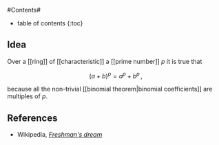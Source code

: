 
#Contents#
* table of contents
{:toc}

## Idea

Over a [[ring]] of [[characteristic]] a [[prime number]] $p$ it is true that

$$
  (a+b)^p = a^p + b^p
  \,,
$$

because all the non-trivial [[binomial theorem|binomial coefficients]] are multiples of $p$. 

## References

* Wikipedia, _[Freshman's dream](http://en.wikipedia.org/wiki/Freshman's_dream)_

